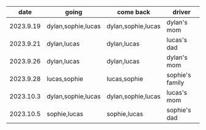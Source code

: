 | date | going | come back | driver|
|------|-------|-----------|-------|
|2023.9.19| dylan,sophie,lucas | dylan,sophie,lucas| dylan's mom| 
|2023.9.21| dylan,lucas  | dylan,lucas  | lucas's dad|
|2023.9.26| dylan,lucas  | dylan,lucas  | dylan's mom|
|2023.9.28| lucas,sophie | lucas,sophie | sophie's family|
|2023.10.3| dylan,sophie,lucas | dylan,sophie,lucas| lucas's mom| 
|2023.10.5| sophie,lucas | sophie,lucas | sophie's dad| 
